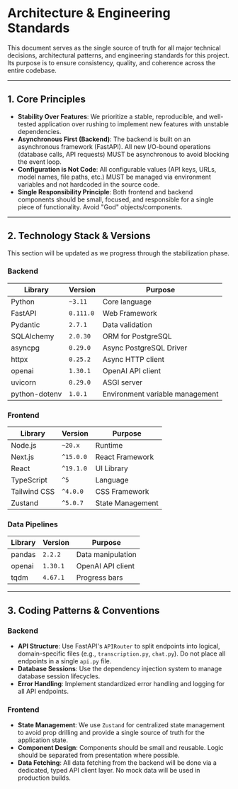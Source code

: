 # Architecture & Engineering Standards

This document serves as the single source of truth for all major technical decisions, architectural patterns, and engineering standards for this project. Its purpose is to ensure consistency, quality, and coherence across the entire codebase.

---

## 1. Core Principles

- **Stability Over Features**: We prioritize a stable, reproducible, and well-tested application over rushing to implement new features with unstable dependencies.
- **Asynchronous First (Backend)**: The backend is built on an asynchronous framework (FastAPI). All new I/O-bound operations (database calls, API requests) MUST be asynchronous to avoid blocking the event loop.
- **Configuration is Not Code**: All configurable values (API keys, URLs, model names, file paths, etc.) MUST be managed via environment variables and not hardcoded in the source code.
- **Single Responsibility Principle**: Both frontend and backend components should be small, focused, and responsible for a single piece of functionality. Avoid "God" objects/components.

---

## 2. Technology Stack & Versions

This section will be updated as we progress through the stabilization phase.

### Backend

| Library | Version | Purpose |
|---|---|---|
| Python | `~3.11` | Core language |
| FastAPI | `0.111.0` | Web Framework |
| Pydantic | `2.7.1` | Data validation |
| SQLAlchemy | `2.0.30` | ORM for PostgreSQL |
| asyncpg | `0.29.0` | Async PostgreSQL Driver |
| httpx | `0.25.2` | Async HTTP client |
| openai | `1.30.1` | OpenAI API client |
| uvicorn | `0.29.0` | ASGI server |
| python-dotenv | `1.0.1` | Environment variable management |

### Frontend

| Library | Version | Purpose |
|---|---|---|
| Node.js | `~20.x` | Runtime |
| Next.js | `^15.0.0` | React Framework |
| React | `^19.1.0` | UI Library |
| TypeScript | `^5` | Language |
| Tailwind CSS | `^4.0.0` | CSS Framework |
| Zustand | `^5.0.7` | State Management |

### Data Pipelines

| Library | Version | Purpose |
|---|---|---|
| pandas | `2.2.2` | Data manipulation |
| openai | `1.30.1` | OpenAI API client |
| tqdm | `4.67.1` | Progress bars |

---

## 3. Coding Patterns & Conventions

### Backend

- **API Structure**: Use FastAPI's `APIRouter` to split endpoints into logical, domain-specific files (e.g., `transcription.py`, `chat.py`). Do not place all endpoints in a single `api.py` file.
- **Database Sessions**: Use the dependency injection system to manage database session lifecycles.
- **Error Handling**: Implement standardized error handling and logging for all API endpoints.

### Frontend

- **State Management**: We use `Zustand` for centralized state management to avoid prop drilling and provide a single source of truth for the application state.
- **Component Design**: Components should be small and reusable. Logic should be separated from presentation where possible.
- **Data Fetching**: All data fetching from the backend will be done via a dedicated, typed API client layer. No mock data will be used in production builds.
